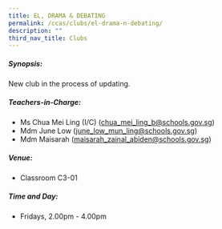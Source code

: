 ```yaml
---
title: EL, DRAMA & DEBATING
permalink: /ccas/clubs/el-drama-n-debating/
description: ""
third_nav_title: Clubs
---
```

##### Synopsis:
New club in the process of updating.

##### Teachers-in-Charge:  
* Ms Chua Mei Ling (I/C) (chua_mei_ling_b@schools.gov.sg)
* Mdm June Low (june_low_mun_ling@schools.gov.sg)
* Mdm Maisarah (maisarah_zainal_abiden@schools.gov.sg)

##### Venue:
* Classroom C3-01

##### Time and Day:
* Fridays, 2.00pm - 4.00pm